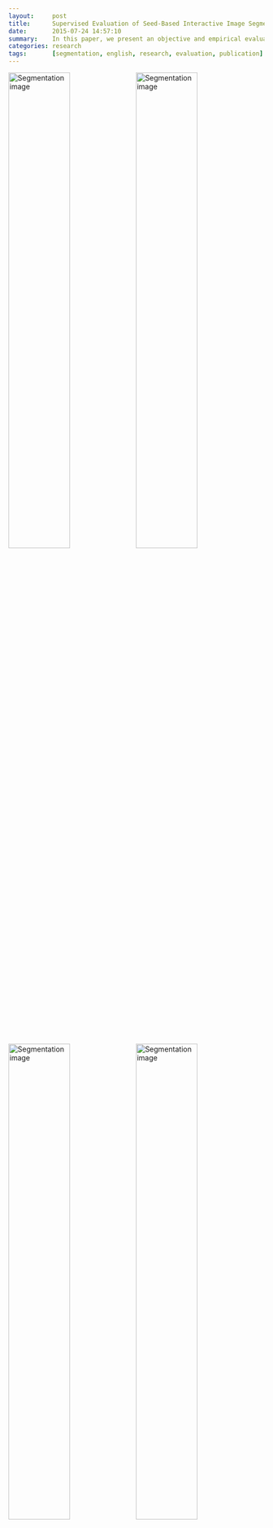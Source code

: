 ```yaml
---
layout:     post
title:      Supervised Evaluation of Seed-Based Interactive Image Segmentation Algorithms
date:       2015-07-24 14:57:10
summary:    In this paper, we present an objective and empirical evaluation of seed-based interactive segmentation algorithms. We first compare popular metrics that are employed in image-segmentation evaluations in order to define which one reflects most accurately the performance of segmentation algorithms. Then, in the aim of presenting reproducible results, we introduce a novel seed-based user input dataset that extends the well-known GrabCut dataset. Finally, we evaluate and contrast four state-of-the-art interactive segmentation algorithms.
categories: research
tags:       [segmentation, english, research, evaluation, publication]
---
```


<img src="{{ site.url }}/images/segmentation-01.jpg" width="49%" alt="Segmentation image"/> <img src="{{ site.url }}/images/segmentation-08.jpg" width="49%" alt="Segmentation image"/>
<img src="{{ site.url }}/images/segmentation-05.jpg" width="49%" alt="Segmentation image"/> <img src="{{ site.url }}/images/segmentation-06.jpg" width="49%" alt="Segmentation image"/>

Extensive research has been conducted in an effort to evaluate methods and techniques for image segmentation. However, while most literature has focused on evaluating automatic and semi-automatic algorithms, works evaluating interactive segmentation algorithms are less numerous. Note that interactive segmentation can improve results by adding prior knowledge from users into the process. Although this user guidance improves segmentation results, it also makes difficult to conduct objective evaluations. For this reason, some works only present non-canonical evaluations.

In this paper, we present an objective and empirical evaluation of seed-based interactive segmentation algorithms. We first compare popular metrics that are employed in image-segmentation evaluations in order to define which one reflects most accurately the performance of segmentation algorithms. Then, in the aim of presenting reproducible results, we introduce a novel seed-based user input dataset that extends the well-known GrabCut dataset. In addition, we evaluate and contrast four state-of-the-art interactive segmentation algorithms. The analysis of the results demonstrates that Jaccard coefficient and Precision-Recall curves provide a good insight into the performance of the evaluated algorithms. Finally, the GrabCut algorithm presents the most robust and useful segmentation among all the evaluated algorithms.

## Dataset

[Dataset for Interactive Image Segmentation](https://github.com/flandrade/dataset-interactive-algorithms)

## Research Notes

* [The Problem of Evaluating Interactive Segmentation]({% post_url 2015-07-24-problem-evaluating-interactive-segmentation %})
* [Novel Dataset for Interactive Segmentation Evaluation]({% post_url 2015-07-25-interactive-segmentation-dataset %})

## Algorithm Implementations

Coming soon…

## Publication

* Andrade F., Carrera E. V., "Supervised evaluation of seed-based interactive image segmentation algorithms", In _Proceedings of the 20th Symposium on Image, Signal Processing, and Artificial Vision_, ISBN 978-1-4673-9461-1, Bogota, Colombia, pp. 225-231, September 2015. ([IEEE](http://ieeexplore.ieee.org/xpl/articleDetails.jsp?arnumber=7330447))
